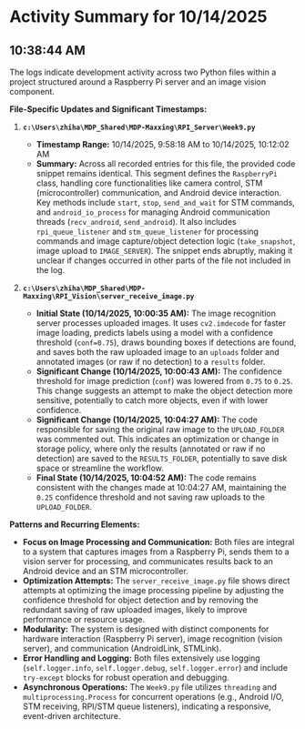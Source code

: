 # Activity Summary for 10/14/2025

## 10:38:44 AM

The logs indicate development activity across two Python files within a project structured around a Raspberry Pi server and an image vision component.

**File-Specific Updates and Significant Timestamps:**

1.  **`c:\Users\zhiha\MDP_Shared\MDP-Maxxing\RPI_Server\Week9.py`**
    *   **Timestamp Range:** 10/14/2025, 9:58:18 AM to 10/14/2025, 10:12:02 AM
    *   **Summary:** Across all recorded entries for this file, the provided code snippet remains identical. This segment defines the `RaspberryPi` class, handling core functionalities like camera control, STM (microcontroller) communication, and Android device interaction. Key methods include `start`, `stop`, `send_and_wait` for STM commands, and `android_io_process` for managing Android communication threads (`recv_android`, `send_android`). It also includes `rpi_queue_listener` and `stm_queue_listener` for processing commands and image capture/object detection logic (`take_snapshot`, image upload to `IMAGE_SERVER`). The snippet ends abruptly, making it unclear if changes occurred in other parts of the file not included in the log.

2.  **`c:\Users\zhiha\MDP_Shared\MDP-Maxxing\RPI_Vision\server_receive_image.py`**
    *   **Initial State (10/14/2025, 10:00:35 AM):** The image recognition server processes uploaded images. It uses `cv2.imdecode` for faster image loading, predicts labels using a model with a confidence threshold (`conf=0.75`), draws bounding boxes if detections are found, and saves both the raw uploaded image to an `uploads` folder and annotated images (or raw if no detection) to a `results` folder.
    *   **Significant Change (10/14/2025, 10:00:43 AM):** The confidence threshold for image prediction (`conf`) was lowered from `0.75` to `0.25`. This change suggests an attempt to make the object detection more sensitive, potentially to catch more objects, even if with lower confidence.
    *   **Significant Change (10/14/2025, 10:04:27 AM):** The code responsible for saving the original raw image to the `UPLOAD_FOLDER` was commented out. This indicates an optimization or change in storage policy, where only the results (annotated or raw if no detection) are saved to the `RESULTS_FOLDER`, potentially to save disk space or streamline the workflow.
    *   **Final State (10/14/2025, 10:04:52 AM):** The code remains consistent with the changes made at 10:04:27 AM, maintaining the `0.25` confidence threshold and not saving raw uploads to the `UPLOAD_FOLDER`.

**Patterns and Recurring Elements:**

*   **Focus on Image Processing and Communication:** Both files are integral to a system that captures images from a Raspberry Pi, sends them to a vision server for processing, and communicates results back to an Android device and an STM microcontroller.
*   **Optimization Attempts:** The `server_receive_image.py` file shows direct attempts at optimizing the image processing pipeline by adjusting the confidence threshold for object detection and by removing the redundant saving of raw uploaded images, likely to improve performance or resource usage.
*   **Modularity:** The system is designed with distinct components for hardware interaction (Raspberry Pi server), image recognition (vision server), and communication (AndroidLink, STMLink).
*   **Error Handling and Logging:** Both files extensively use logging (`self.logger.info`, `self.logger.debug`, `self.logger.error`) and include `try-except` blocks for robust operation and debugging.
*   **Asynchronous Operations:** The `Week9.py` file utilizes `threading` and `multiprocessing.Process` for concurrent operations (e.g., Android I/O, STM receiving, RPI/STM queue listeners), indicating a responsive, event-driven architecture.